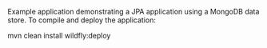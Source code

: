 Example application demonstrating a JPA application using a MongoDB data store.
To compile and deploy the application:

mvn clean install wildfly:deploy
